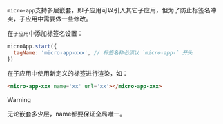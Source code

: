 `micro-app`支持多层嵌套，即子应用可以引入其它子应用，但为了防止标签名冲突，子应用中需要做一些修改。

在`子应用`中添加标签名设置：

```js
microApp.start({
  tagName: 'micro-app-xxx', // 标签名称必须以 `micro-app-` 开头
})
```

在子应用中使用新定义的标签进行渲染，如：
```html
<micro-app-xxx name='xx' url='xx'></micro-app-xxx>
```

> [!WARNING]
> 无论嵌套多少层，name都要保证全局唯一。
